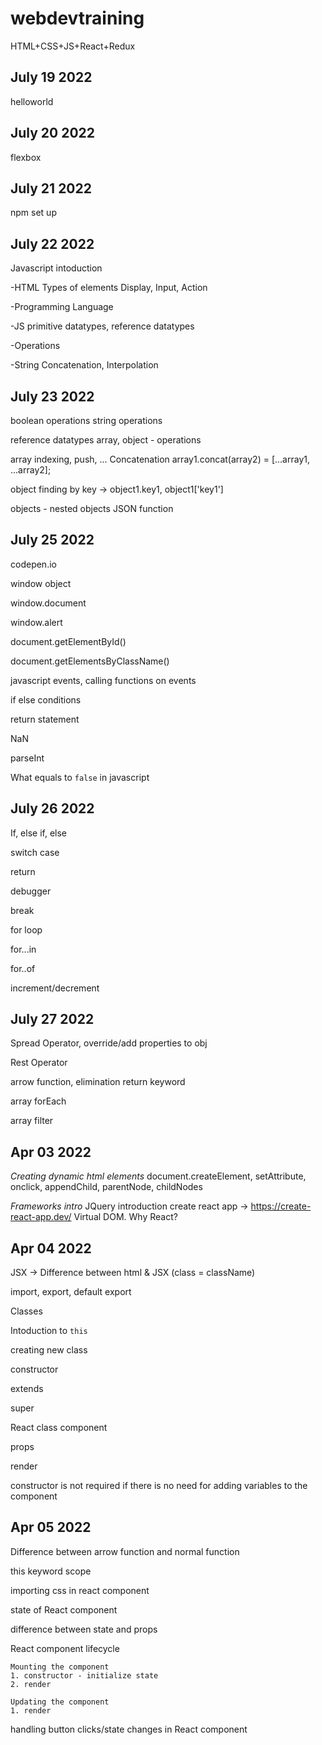 # webdevtraining
HTML+CSS+JS+React+Redux


July 19 2022
------------
helloworld

July 20 2022
-------------
flexbox

July 21 2022
-------------
npm set up

July 22 2022
-------------
Javascript intoduction 

-HTML Types of elements
Display, Input, Action

-Programming Language

-JS
primitive datatypes, reference datatypes

-Operations

-String
Concatenation, Interpolation


July 23 2022
-------------

boolean operations
string operations

reference datatypes
array, object - operations

array
indexing, push, ...
Concatenation
array1.concat(array2) = [...array1, ...array2];


object
finding by key -> object1.key1, object1['key1']


objects - nested objects
JSON
function


July 25 2022
-------------

codepen.io

window object

window.document

window.alert

document.getElementById()

document.getElementsByClassName()

javascript events, calling functions on events

if else conditions

return statement

NaN

parseInt

What equals to `false` in javascript


July 26 2022
--------------

If, else if, else

switch case

return

debugger

break

for loop

for...in

for..of

increment/decrement


July 27 2022
-------------

Spread Operator, override/add properties to obj

Rest Operator

arrow function, elimination return keyword

array forEach

array filter



Apr 03 2022
------------

*Creating dynamic html elements*
document.createElement, setAttribute, onclick, appendChild, parentNode, childNodes

*Frameworks intro*
JQuery introduction
create react app -> https://create-react-app.dev/
Virtual DOM. Why React?



Apr 04 2022
-----------

JSX -> Difference between html & JSX (class = className)

import, export, default export

Classes

Intoduction to `this`

creating new class

constructor

extends

super

React class component

props

render

constructor is not required if there is no need for adding variables to the component


Apr 05 2022
------------

Difference between arrow function and normal function

this keyword scope

importing css in react component

state of React component

difference between state and props

React component lifecycle
```
Mounting the component
1. constructor - initialize state
2. render

Updating the component
1. render
```

handling button clicks/state changes in React component




